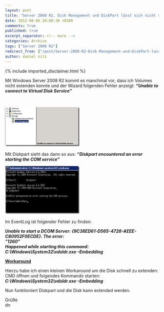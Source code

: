 ```yaml
---
layout: post
title: "Server 2008 R2, Disk Management und DiskPart lässt sich nicht starten"
date: 2012-08-06 20:00:30 +0200
comments: true
published: true
excerpt_separator: <!-- more -->
categories: Archive
tags: ["Server 2008 R2"]
redirect_from: ["/post/Server-2008-R2-Disk-Management-und-DiskPart-lasst-sich-nicht-starten", "/post/server-2008-r2-disk-management-und-diskpart-lasst-sich-nicht-starten"]
author: daniel nitz
---
```

<!-- more -->
{% include imported_disclaimer.html %}
<p>Mit Windows Server 2008 R2 kommt es manchmal vor, dass ich Volumes nicht extenden konnte und der Wizard folgenden Fehler anzeigt: <strong><em>“Unable to connect to Virtual Disk Service”</em></strong></p>  <p>&#160;</p>  <p><a href="/assets/image_447.png"><img title="image" style="border-left-width: 0px; border-right-width: 0px; border-bottom-width: 0px; display: inline; border-top-width: 0px" border="0" alt="image" src="/assets/image_thumb_445.png" width="244" height="129" /></a> </p>  <p>Mit Diskpart sieht das dann so aus: <strong><em>“Diskpart encountered an error starting the COM service”</em></strong>&#160;</p>  <p><a href="/assets/image_448.png"><img title="image" style="border-left-width: 0px; border-right-width: 0px; border-bottom-width: 0px; display: inline; border-top-width: 0px" border="0" alt="image" src="/assets/image_thumb_446.png" width="244" height="157" /></a> </p>  <p>Im EventLog ist folgender Fehler zu finden:</p>  <p><strong><em>Unable to start a DCOM Server: {9C38ED61-D565-4728-AEEE-C80952F0ECDE}. The error:        <br />&quot;1260&quot;         <br />Happened while starting this command:         <br />C:\Windows\System32\vdsldr.exe –Embedding</em></strong></p>  <p><strong><u>Workaround</u></strong></p>  <p>Hierzu habe ich einen kleinen Workaround um die Disk schnell zu extenden: CMD öffnen und folgendes Kommando starten: <strong><em>C:\Windows\System32\vdsldr.exe –Embedding </em></strong></p>  <p>Nun funktioniert Diskpart und die Disk kann extended werden. </p>  <p>Grüße    <br />dn</p>
